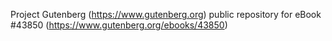 Project Gutenberg (https://www.gutenberg.org) public repository for eBook #43850 (https://www.gutenberg.org/ebooks/43850)
